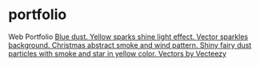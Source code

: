 # portfolio
Web Portfolio 
<a href="https://www.vecteezy.com/vector-art/15207857-blue-dust-yellow-sparks-shine-light-effect-vector-sparkles-background-christmas-abstract-smoke-and-wind-pattern-shiny-fairy-dust-particles-with-smoke-and-star-in-yellow-color">Blue dust. Yellow sparks shine light effect. Vector sparkles background. Christmas abstract smoke and wind pattern. Shiny fairy dust particles with smoke and star in yellow color. Vectors by Vecteezy</a>

